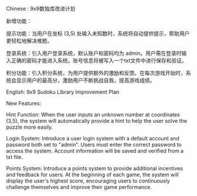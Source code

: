 Chinese : 
9x9数独库改进计划

新增功能：

提示功能：当用户在坐标 (3,5) 处输入未知数时，系统将自动提供提示，帮助用户更轻松地解决难题。

登录系统：引入用户登录系统，默认账户和密码均为 admin。用户需在登录时输入正确的密码才能进入系统。账号信息将被写入一个txt文件中进行保存和验证。

积分功能：引入积分系统，为用户提供额外的激励和反馈。在每次游戏开始时，系统会显示用户的最高分，激励用户不断挑战自我，提高游戏成绩。


English:
9x9 Sudoku Library Improvement Plan

New Features:

Hint Function: When the user inputs an unknown number at coordinates (3,5), the system will automatically provide a hint to help the user solve the puzzle more easily.

Login System: Introduce a user login system with a default account and password both set to "admin". Users must enter the correct password to access the system. Account information will be saved and verified from a txt file.

Points System: Introduce a points system to provide additional incentives and feedback for users. At the beginning of each game, the system will display the user's highest score, encouraging users to continuously challenge themselves and improve their game performance.

